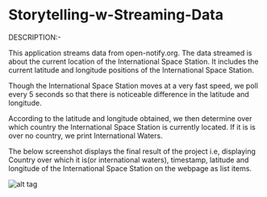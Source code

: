 # Storytelling-w-Streaming-Data

DESCRIPTION:-

This application streams data from open-notify.org. The data streamed is about the current location of the International Space Station. It includes the current latitude and longitude positions of the International Space Station. 

Though the International Space Station moves at a very fast speed, we poll every 5 seconds so that there is noticeable difference in the latitude and longitude.

According to the latitude and longitude obtained, we then determine over which country the International Space Station is currently located. If it is is over no country, we print International Waters.

The below screenshot displays the final result of the project i.e, displaying Country over which it is(or international waters), timestamp, latitude and longitude of the International Space Station on the webpage as list items.


![alt tag](https://cloud.githubusercontent.com/assets/16795243/12963860/f2028144-d01a-11e5-975e-9e5dd8109b02.png)

